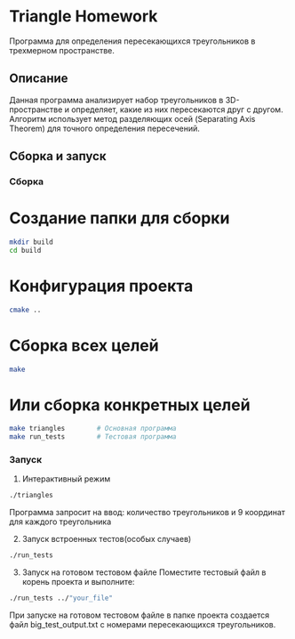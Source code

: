 # Triangle Homework

Программа для определения пересекающихся треугольников в трехмерном пространстве.

## Описание

Данная программа анализирует набор треугольников в 3D-пространстве и определяет, какие из них пересекаются друг с другом. Алгоритм использует метод разделяющих осей (Separating Axis Theorem) для точного определения пересечений.

## Сборка и запуск

### Сборка


# Создание папки для сборки
```bash
mkdir build
cd build
```

# Конфигурация проекта
```bash
cmake ..
```

# Сборка всех целей
```bash
make
```

# Или сборка конкретных целей
```bash
make triangles        # Основная программа
make run_tests        # Тестовая программа
```

### Запуск

1. Интерактивный режим
```bash
./triangles
```

Программа запросит на ввод: количество треугольников и 9 координат для каждого треугольника

2. Запуск встроенных тестов(особых случаев)

```bash
./run_tests
```

3. Запуск на готовом тестовом файле
Поместите тестовый файл в корень проекта и выполните:

```bash
./run_tests ../"your_file"
```

При запуске на готовом тестовом файле в папке проекта создается файл big_test_output.txt с номерами пересекающихся треугольников.





